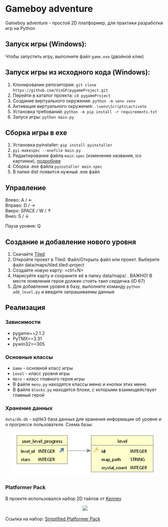 # Gameboy adventure

Gameboy adventure - простой 2D платформер, для практики разработки игр на Python 

## Запуск игры (Windows):
Чтобы запустить игру, выполните файл `game.exe` (двойной клик)

## Запуск игры из исходного кода (Windows):

1. Клонирование репозитория: `git clone https://github.com/VinGP/pygameProject.git`
2. Перейти в каталог проекта: `cd pygameProject`
3. Создание виртуального окружения: `python -m venv venv`
4. Активация виртуального окружения: `.\venv\Scripts\activate`
5. Установка требований: `python -m pip install -r requirements.txt`
6. Запуск игры: `python main.py`

## Сборка игры в exe
1. Установка pyinstaller: `pip install pyinstaller`
2. `pyi-makespec --onefile main.py`
3. Редактирование файла `main.spec` (изменение названия, ico картинки), [подробнее](https://habr.com/ru/sandbox/143934/)
4. Сборка .exe файла `pyinstaller main.spec`
5. В папке dist появится нужный .exe файл

## Управление
Влево: A / ← \
Вправо: D / → \
Вверх: SPACE / W / ↑ \
Вниз: S / ↓

Пауза уровня: Q

## Создание и добавление нового уровня
1. Скачайте [Tiled](https://www.mapeditor.org/)
2. Откройте проект в Tiled: Файл/Открыть файл или проект. Выберите файл data/maps/tiled.tiled-project
3. Создайте новую карту: <ctrl+N>
4. Нарисуйте карту и сохраните её в папку data/maps/ . ВАЖНО! В месте появления героя должен стоять таил сердечка (ID 67)
5. Для добавления уровня в базу, выполните команду `python add_level.py` и введите запрашиваемы данные

## Реализация

### Зависимости
- pygame==2.1.2
- PyTMX==3.31
- pywin32==305


### Основные классы
- `Game` - основной класс игры
- `Level` - класс уровня игры
- `Hero` - класс главного героя игры
- В файле `menu.py` находятся классы меню и кнопки этих меню
- В файле `blocks.py` находятся блоки, с которыми взаимодействует главный герой

### Хранение данных
`data/db.db` - sqlite3 база данных для хранения информации об уровне и о прогрессе пользователя.
Схема базы:
<p align='center'>
	<img src='README/db.png'>
</p>

### Platformer Pack
В проекте использовался набор 2D тайлов от [Kenney](https://www.kenney.nl/)
<p align='center'>
	<img src='https://www.kenney.nl/content/3-assets/72-simplified-platformer-pack/simplifiedkenney.png'>
</p>

Ссылка на набор: [Simplified Platformer Pack](https://www.kenney.nl/assets/simplified-platformer-pack)